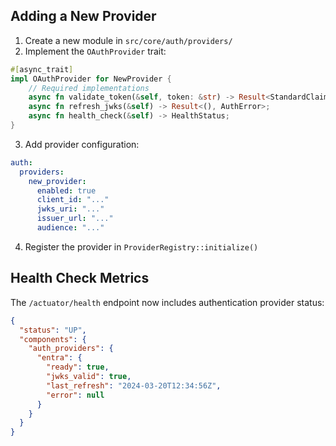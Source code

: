 ## Adding a New Provider

1. Create a new module in `src/core/auth/providers/`
2. Implement the `OAuthProvider` trait:
```rust
#[async_trait]
impl OAuthProvider for NewProvider {
    // Required implementations
    async fn validate_token(&self, token: &str) -> Result<StandardClaims, AuthError>;
    async fn refresh_jwks(&self) -> Result<(), AuthError>;
    async fn health_check(&self) -> HealthStatus;
}
```

3. Add provider configuration:
```yaml
auth:
  providers:
    new_provider:
      enabled: true
      client_id: "..."
      jwks_uri: "..."
      issuer_url: "..."
      audience: "..."
```

4. Register the provider in `ProviderRegistry::initialize()`

## Health Check Metrics

The `/actuator/health` endpoint now includes authentication provider status:
```json
{
  "status": "UP",
  "components": {
    "auth_providers": {
      "entra": {
        "ready": true,
        "jwks_valid": true,
        "last_refresh": "2024-03-20T12:34:56Z",
        "error": null
      }
    }
  }
}
```
```